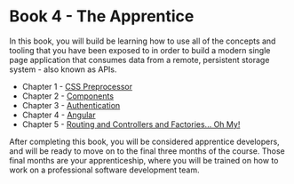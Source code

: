 # Book 4 - The Apprentice

In this book, you will build be learning how to use all of the concepts and tooling that you have been exposed to in order to build a modern single page application that consumes data from a remote, persistent storage system - also known as APIs.

* Chapter 1 - [CSS Preprocessor](./chapters/SASS.md)
* Chapter 2 - [Components](./chapters/COMPONENTS.md)
* Chapter 3 - [Authentication](./chapters/AUTHENTICATION.md)
* Chapter 4 - [Angular](./chapters/ANGULAR_BASICS.md)
* Chapter 5 - [Routing and Controllers and Factories... Oh My!](./chapters/ANGULAR_FEATURES.md)

After completing this book, you will be considered apprentice developers, and will be ready to move on to the final three months of the course. Those final months are your apprenticeship, where you will be trained on how to work on a professional software development team.
